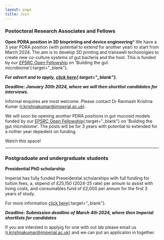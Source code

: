 ```yaml
---
layout: page
title: Join
---
```


### Postoctoral Research Associates and Fellows

**Open PDRA position in 3D bioprinting and device engineering***
We have a 3 year PDRA position (with potential to extend for another year) to start from March 2024. The aim is to develop 3D printing and transwell techonolgies to create new co-culture systems of gut bacteria and the host. This is funded by our [EPSRC Open Fellowship](https://gow.epsrc.ukri.org/NGBOViewGrant.aspx?GrantRef=EP/X010961/1) on 'Building the gut microbiome'{:target="_blank"}. 

***For advert and to apply, [click here](https://www.imperial.ac.uk/jobs/description/MED04277/research-associate-3d-bioprinting-and-device-engineering){:target="_blank"}.***

***Deadline: January 30th 2024, where we will then shortlist candidates for interviews.***

Informal enquires are most welcome. Please contact Dr Ravinash Krishna Kumar (<r.krishnakumar@imperial.ac.uk>).

We will soon be opening another PDRA positions in gut mucosid models funded by our [EPSRC Open Fellowship](https://gow.epsrc.ukri.org/NGBOViewGrant.aspx?GrantRef=EP/X010961/1){:target="_blank"} on 'Building the gut microbiome'. The posts will be for 3 years with potential to extended for a nother year depedent on funding.

Watch this space!

***

### Postgraduate and undergraduate students 

**Presidential PhD scholarship**

Imperial has fully funded Preseidential scholarships with full funding for tuition fees,
a, stipend of £25,150 (2024-25 rate) per annum to assist with living costs, and consumables fund of £2,000 per annum for the first 3 years of study.

For more information [click here](https://www.imperial.ac.uk/study/fees-and-funding/postgraduate-doctoral/grants-scholarships/presidents-phd/){:target="_blank"}.

***Deadline: Submission deadline of March 4th 2024, where then Imperial shortlists for candidates***

If you are intersted in applyig for one with out lab please email us (<r.krishnakumar@imperial.ac.uk>) and we can put an applicaton in together.

